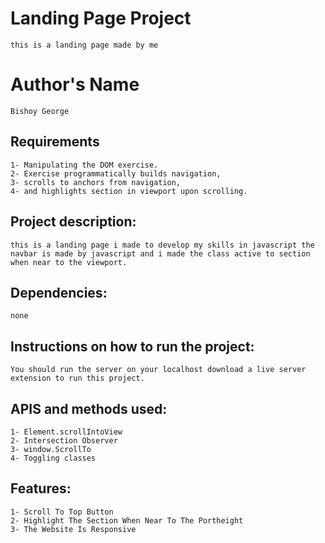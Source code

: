 # Landing Page Project
    this is a landing page made by me 
# Author's Name
    Bishoy George
## Requirements
    1- Manipulating the DOM exercise.
    2- Exercise programmatically builds navigation,
    3- scrolls to anchors from navigation,
    4- and highlights section in viewport upon scrolling.

## Project description: 
    this is a landing page i made to develop my skills in javascript the navbar is made by javascript and i made the class active to section when near to the viewport.

## Dependencies: 
    none

## Instructions on how to run the project:
    You should run the server on your localhost download a live server extension to run this project.
## APIS and methods used:
    1- Element.scrollIntoView
    2- Intersection Observer
    3- window.ScrollTo
    4- Toggling classes

 ## Features:
    1- Scroll To Top Button
    2- Highlight The Section When Near To The Portheight
    3- The Website Is Responsive